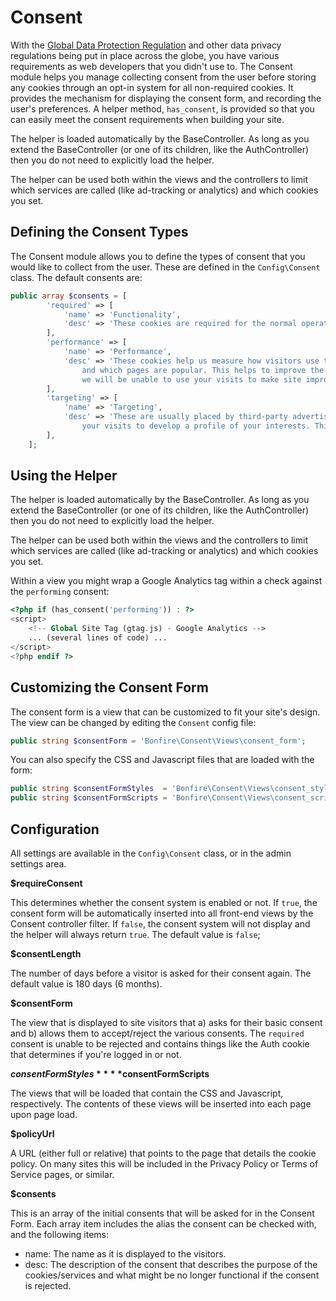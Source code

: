 # Consent

With the [Global Data Protection Regulation](https://gdpr.eu/) and other data privacy regulations being put in place
across the globe, you have various requirements as web developers that you didn't use to. The Consent module helps
you manage collecting consent from the user before storing any cookies through an opt-in system for all non-required
cookies. It provides the mechanism for displaying the consent form, and recording the user's preferences. A helper
method, `has_consent`, is provided so that you can easily meet the consent requirements when building your site.

The helper is loaded automatically by the BaseController. As long as you extend the BaseController (or one of its
children, like the AuthController) then you do not need to explicitly load the helper.

The helper can be used both within the views and the controllers to limit which services are called (like ad-tracking
or analytics) and which cookies you set.

## Defining the Consent Types

The Consent module allows you to define the types of consent that you would like to collect from the user. These are defined in the `Config\Consent` class. The default consents are:

```php
public array $consents = [
        'required' => [
            'name' => 'Functionality',
            'desc' => 'These cookies are required for the normal operation of this website.',
        ],
        'performance' => [
            'name' => 'Performance',
            'desc' => 'These cookies help us measure how visitors use the site, what the traffic sources are,
                and which pages are popular. This helps to improve the website for everyone. If you reject these
                we will be unable to use your visits to make site improvements.',
        ],
        'targeting' => [
            'name' => 'Targeting',
            'desc' => 'These are usually placed by third-party advertising networks, which may use information about
                your visits to develop a profile of your interests. This information may be shared with other networks or sites to deliver more relevant advertising across multiple sites.',
        ],
    ];
```

## Using the Helper

The helper is loaded automatically by the BaseController. As long as you extend the BaseController (or one of its
children, like the AuthController) then you do not need to explicitly load the helper.

The helper can be used both within the views and the controllers to limit which services are called (like ad-tracking
or analytics) and which cookies you set.

Within a view you might wrap a Google Analytics tag within a check against the `performing` consent:

```php
<?php if (has_consent('performing')) : ?>
<script>
    <!-- Global Site Tag (gtag.js) - Google Analytics -->
    ... (several lines of code) ...
</script>
<?php endif ?>
```

## Customizing the Consent Form

The consent form is a view that can be customized to fit your site's design. The view can be changed by editing the `Consent` config file:

```php
public string $consentForm = 'Bonfire\Consent\Views\consent_form';
```

You can also specify the CSS and Javascript files that are loaded with the form:

```php
public string $consentFormStyles  = 'Bonfire\Consent\Views\consent_styles';
public string $consentFormScripts = 'Bonfire\Consent\Views\consent_scripts';
```

## Configuration

All settings are available in the `Config\Consent` class, or in the admin settings area.

**$requireConsent**

This determines whether the consent system is enabled or not. If `true`, the consent form will be automatically
inserted into all front-end views by the Consent controller filter. If `false`, the consent system will not display
and the helper will always return `true`. The default value is `false`;

**$consentLength**

The number of days before a visitor is asked for their consent again. The default value is 180 days (6 months).

**$consentForm**

The view that is displayed to site visitors that a) asks for their basic consent and b) allows them to accept/reject
the various consents. The `required` consent is unable to be rejected and contains things like the Auth cookie that
determines if you're logged in or not.

**$consentFormStyles**
**$consentFormScripts**

The views that will be loaded that contain the CSS and Javascript, respectively. The contents of these views will
be inserted into each page upon page load.

**$policyUrl**

A URL (either full or relative) that points to the page that details the cookie policy. On many sites this will be
included in the Privacy Policy or Terms of Service pages, or similar.

**$consents**

This is an array of the initial consents that will be asked for in the Consent Form. Each array item includes
the alias the consent can be checked with, and the following items:

- name: The name as it is displayed to the visitors.
- desc: The description of the consent that describes the purpose of the cookies/services and what might be
  no longer functional if the consent is rejected.
